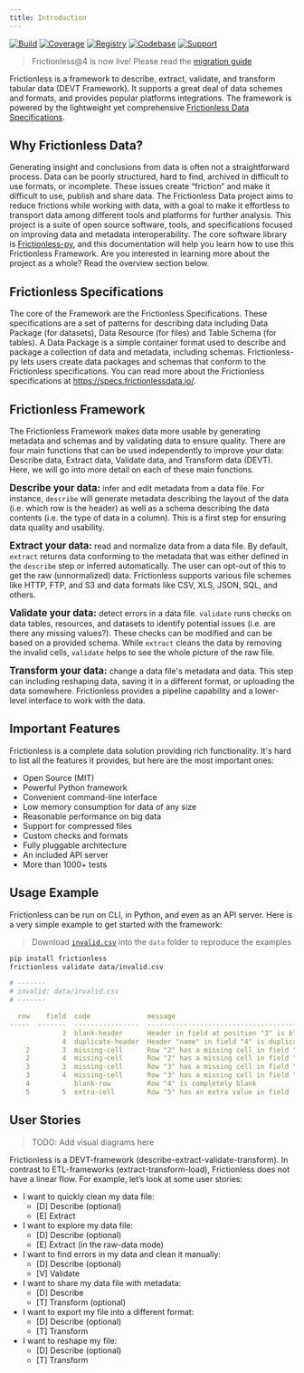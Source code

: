 ```yaml
---
title: Introduction
---
```


[![Build](https://img.shields.io/github/workflow/status/frictionlessdata/frictionless-py/general/master)](https://github.com/frictionlessdata/frictionless-py/actions)
[![Coverage](https://img.shields.io/codecov/c/github/frictionlessdata/frictionless-py/master)](https://codecov.io/gh/frictionlessdata/frictionless-py)
[![Registry](https://img.shields.io/pypi/v/frictionless.svg)](https://pypi.python.org/pypi/frictionless)
[![Codebase](https://img.shields.io/badge/github-master-brightgreen)](https://github.com/frictionlessdata/frictionless-py)
[![Support](https://img.shields.io/badge/chat-discord-brightgreen)](https://discord.com/channels/695635777199145130/695635777199145133)

> Frictionless@4 is now live! Please read the [migration guide](https://framework.frictionlessdata.io/docs/development/migration)

Frictionless is a framework to describe, extract, validate, and transform tabular data (DEVT Framework). It supports a great deal of data schemes and formats, and provides popular platforms integrations. The framework is powered by the lightweight yet comprehensive [Frictionless Data Specifications](https://specs.frictionlessdata.io/).

## Why Frictionless Data?

Generating insight and conclusions from data is often not a straightforward process. Data can be poorly structured, hard to find, archived in difficult to use formats, or incomplete. These issues create “friction” and make it difficult to use, publish and share data. The Frictionless Data project aims to reduce frictions while working with data, with a goal to make it effortless to transport data among different tools and platforms for further analysis. This project is a suite of open source software, tools, and specifications focused on improving data and metadata interoperability. The core software library is [Frictionless-py](https://github.com/frictionlessdata/frictionless-py), and this documentation will help you learn how to use this Frictionless Framework. Are you interested in learning more about the project as a whole? Read the overview section below.

## Frictionless Specifications

The core of the Framework are the Frictionless Specifications. These specifications are a set of patterns for describing data including Data Package (for datasets), Data Resource (for files) and Table Schema (for tables). A Data Package is a simple container format used to describe and package a collection of data and metadata, including schemas. Frictionless-py lets users create data packages and schemas that conform to the Frictionless specifications.
You can read more about the Frictionless specifications at https://specs.frictionlessdata.io/.

## Frictionless Framework

The Frictionless Framework makes data more usable by generating metadata and schemas and by validating data to ensure quality. There are four main functions that can be used independently to improve your data: Describe data, Extract data, Validate data, and Transform data (DEVT). Here, we will go into more detail on each of these main functions.

**<big>Describe your data:</big>** infer and edit metadata from a data file. For instance, `describe` will generate metadata describing the layout of the data (i.e. which row is the header) as well as a schema describing the data contents (i.e. the type of data in a column). This is a first step for ensuring data quality and usability.

**<big>Extract your data:</big>** read and normalize data from a data file. By default, `extract` returns data conforming to the metadata that was either defined in the `describe` step or inferred automatically. The user can opt-out of this to get the raw (unnormalized) data. Frictionless supports various file schemes like HTTP, FTP, and S3 and data formats like CSV, XLS, JSON, SQL, and others.

**<big>Validate your data:</big>** detect errors in a data file. `validate` runs checks on data tables, resources, and datasets to identify potential issues (i.e. are there any missing values?). These checks can be modified and can be based on a provided schema. While `extract` cleans the data by removing the invalid cells, `validate` helps to see the whole picture of the raw file.

**<big>Transform your data:</big>** change a data file's metadata and data. This step can including reshaping data, saving it in a different format, or uploading the data somewhere. Frictionless provides a pipeline capability and a lower-level interface to work with the data.

## Important Features

Frictionless is a complete data solution providing rich functionality. It's hard to list all the features it provides, but here are the most important ones:

- Open Source (MIT)
- Powerful Python framework
- Convenient command-line interface
- Low memory consumption for data of any size
- Reasonable performance on big data
- Support for compressed files
- Custom checks and formats
- Fully pluggable architecture
- An included API server
- More than 1000+ tests

## Usage Example

Frictionless can be run on CLI, in Python, and even as an API server. Here is a very simple example to get started with the framework:

> Download [`invalid.csv`](https://raw.githubusercontent.com/frictionlessdata/frictionless-py/master/data/invalid.csv) into the `data` folder to reproduce the examples

```bash title="CLI"
pip install frictionless
frictionless validate data/invalid.csv
```
```yaml
# -------
# invalid: data/invalid.csv
# -------

  row    field  code              message
-----  -------  ----------------  --------------------------------------------
             3  blank-header      Header in field at position "3" is blank
             4  duplicate-header  Header "name" in field "4" is duplicated
    2        3  missing-cell      Row "2" has a missing cell in field "field3"
    2        4  missing-cell      Row "2" has a missing cell in field "name2"
    3        3  missing-cell      Row "3" has a missing cell in field "field3"
    3        4  missing-cell      Row "3" has a missing cell in field "name2"
    4           blank-row         Row "4" is completely blank
    5        5  extra-cell        Row "5" has an extra value in field  "5"
```

## User Stories

> TODO: Add visual diagrams here

Frictionless is a DEVT-framework (describe-extract-validate-transform). In contrast to ETL-frameworks (extract-transform-load), Frictionless does not have a linear flow. For example, let’s look at some user stories:

- I want to quickly clean my data file:
  - [D] Describe (optional)
  - [E] Extract
- I want to explore my data file:
  - [D] Describe (optional)
  - [E] Extract (in the raw-data mode)
- I want to find errors in my data and clean it manually:
  - [D] Describe (optional)
  - [V] Validate
- I want to share my data file with metadata:
  - [D] Describe
  - [T] Transform (optional)
- I want to export my file into a different format:
  - [D] Describe (optional)
  - [T] Transform
- I want to reshape my file:
  - [D] Describe (optional)
  - [T] Transform
